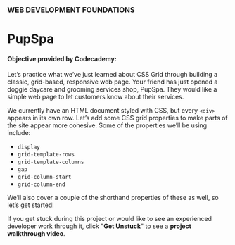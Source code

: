 ### WEB DEVELOPMENT FOUNDATIONS

# PupSpa

#### Objective provided by Codecademy:

Let’s practice what we’ve just learned about CSS Grid through building a classic, grid-based, responsive web page. Your friend has just opened a doggie daycare and grooming services shop, PupSpa. They would like a simple web page to let customers know about their services.

We currently have an HTML document styled with CSS, but every ```<div>``` appears in its own row. Let’s add some CSS grid properties to make parts of the site appear more cohesive. Some of the properties we’ll be using include:

* ```display```
* ```grid-template-rows```
* ```grid-template-columns```
* ```gap```
* ```grid-column-start```
* ```grid-column-end```

We’ll also cover a couple of the shorthand properties of these as well, so let’s get started!

If you get stuck during this project or would like to see an experienced developer work through it, click "**Get Unstuck**" to see a **project walkthrough video**.
